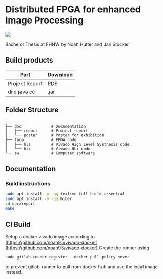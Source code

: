 # Distributed FPGA for enhanced Image Processing

![](https://i.imgur.com/bDxWlX4.png "")

Bachelor Thesis at FHNW by Noah Hütter and Jan Stocker

## Build products

| Part          | Download     |
| ------------- |:-------------|
| Project Report| [PDF](https://github.com/hargorin/diip/releases/download/v3.1/p6_diip_huetter_stocker.pdf) |
| diip java cc  | .jar |

## Folder Structure
```
.
├── doc             # Documentation
│   ├── report      # Project report
│   └── poster      # Poster for exhibition
├── fpga            # FPGA code
│   ├── hls         # Vivado High Level Synthesis code
│   └── hlx         # Vivado HLx code
└── sw              # Computer software
```


## Documentation

### Build instructions

```bash
sudo apt install -y -qq texlive-full build-essential
sudo apt install -y -qq biber
cd doc/report
make
```

## CI Build
Setup a docker vivado image according to [https://github.com/noah95/vivado-docker](https://github.com/noah95/vivado-docker)
Create the runner using
```
sudo gitlab-runner register --docker-pull-policy never
```
to prevent gitlab-runner to pull from docker hub and use the local image instead.
